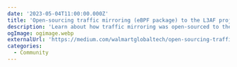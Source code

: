 ```yaml
---
date: '2023-05-04T11:00:00.000Z'
title: 'Open-sourcing traffic mirroring (eBPF package) to the L3AF project'
description: 'Learn about how traffic mirroring was open-sourced to the L3AF project'
ogImage: ogimage.webp
externalUrl: 'https://medium.com/walmartglobaltech/open-sourcing-traffic-mirroring-ebpf-package-to-the-l3af-project-2e4cb7ec941c'
categories:
  - Community
---
```

